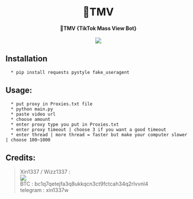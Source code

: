<h1 align="center">💎TMV</h1>

<p align='center'>
  <b>💎TMV {TikTok Mass View Bot}</b>
  <br>
  <br>
  <img src='https://icones.pro/wp-content/uploads/2021/03/logo-icone-tiktok-simbolo.png'>
</p>

## Installation
```
  * pip install requests pystyle fake_useragent
```

##  Usage:
```
  * put proxy in Proxies.txt file
  * python main.py
  * paste video url
  * choose amount
  * enter proxy type you put in Proxies.txt
  * enter proxy timeout | choose 3 if you want a good timeout
  * enter thread | more thread = faster but make your computer slower | choose 100~1000
```

##  Credits:

 > Xin1337 / Wizz1337 :<br>
[![](https://cdn.discordapp.com/avatars/911603930092429354/80ffdb76af6871d09a1f068865ac7589.webp?size=40)](https://github.com/laynodev)  <br>BTC : bc1q7qetejfa3q8ukkqcn3ct9fctcah34q2rlvvnl4
<br>telegram : xin1337w
